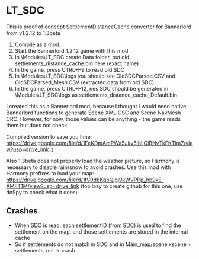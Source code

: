 # LT_SDC

This is proof of concept SettlementDistanceCache converter for Bannerlord from v1.2.12 to 1.3beta

1. Compile as a mod.
2. Start the Bannerlord 1.2.12 game with this mod.
3. In \Modules\LT_SDC create Data folder, put old settlements_distance_cache.bin here (exact name)
4. In the game, press CTRL+F9 to read old SDC
5. In \Modules\LT_SDC\logs you should see OldSDCParsed.CSV and OldSDCParsed_Mesh.CSV (extracted data from old SDC)
6. In the game, press CTRL+F12, nes SDC should be generated in \Modules\LT_SDC\logs as settlements_distance_cache_Default.bin


I created this as a Bannerlord mod, because I thought I would need native Bannerlord functions to generate Scene XML CSC and Scene NavMesh CRC. However, for now, those values can be anything - the game reads them but does not check.


Compiled version to save you time: https://drive.google.com/file/d/1FeKDmAmPWa5Jkv5IhIjQiBNvTkFKTim7/view?usp=drive_link :)


Also 1.3beta does not properly load the weather picture, so Harmony is necessary to disable rain/snow to avoid crashes. Use this mod with Harmony prefixes to load your map: https://drive.google.com/file/d/1tV0d8KqbQigj9kWVPPp_hb9kE-AMFT1M/view?usp=drive_link (too lazy to create github for this one, use dnSpy to check what it does).

## Crashes

* When SDC is read, each settlementID (from SDC) is used to find the settlement on the map, and those settlements are stored in the internal cache
* So if settlements do not match in SDC and in Main_map/scene.xscene + settlements.xml -> crash
